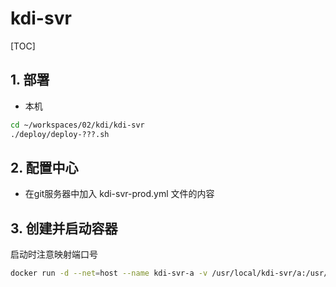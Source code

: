 # kdi-svr

[TOC]

## 1. 部署

- 本机

```sh
cd ~/workspaces/02/kdi/kdi-svr
./deploy/deploy-???.sh
```

## 2. 配置中心

- 在git服务器中加入 kdi-svr-prod.yml 文件的内容

## 3. 创建并启动容器

启动时注意映射端口号

```sh
docker run -d --net=host --name kdi-svr-a -v /usr/local/kdi-svr/a:/usr/local/myservice --restart=always nnzbz/spring-boot-app
```
